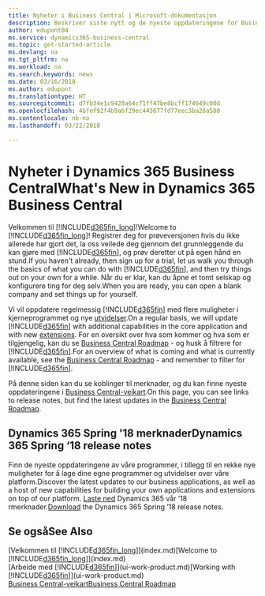```yaml
---
title: Nyheter i Business Central | Microsoft-dokumentasjon
description: Beskriver siste nytt og de nyeste oppdateringene for Business Central.
author: edupont04
ms.service: dynamics365-business-central
ms.topic: get-started-article
ms.devlang: na
ms.tgt_pltfrm: na
ms.workload: na
ms.search.keywords: news
ms.date: 03/16/2018
ms.author: edupont
ms.translationtype: HT
ms.sourcegitcommit: d7fb34e1c9428a64c71ff47be8bcff174649c00d
ms.openlocfilehash: 4bfef92f4b9a6f29ec443677fd77eec3ba26a580
ms.contentlocale: nb-no
ms.lasthandoff: 03/22/2018

---
```

# <a name="whats-new-in-dynamics-365-business-central"></a><span data-ttu-id="01c07-103">Nyheter i Dynamics 365 Business Central</span><span class="sxs-lookup"><span data-stu-id="01c07-103">What's New in Dynamics 365 Business Central</span></span>
<span data-ttu-id="01c07-104">Velkommen til [!INCLUDE[d365fin_long](includes/d365fin_long_md.md)]!</span><span class="sxs-lookup"><span data-stu-id="01c07-104">Welcome to [!INCLUDE[d365fin_long](includes/d365fin_long_md.md)]!</span></span> <span data-ttu-id="01c07-105">Registrer deg for prøveversjonen hvis du ikke allerede har gjort det, la oss veilede deg gjennom det grunnleggende du kan gjøre med [!INCLUDE[d365fin](includes/d365fin_md.md)], og prøv deretter ut på egen hånd en stund.</span><span class="sxs-lookup"><span data-stu-id="01c07-105">If you haven't already, then sign up for a trial, let us walk you through the basics of what you can do with [!INCLUDE[d365fin](includes/d365fin_md.md)], and then try things out on your own for a while.</span></span> <span data-ttu-id="01c07-106">Når du er klar, kan du åpne et tomt selskap og konfigurere ting for deg selv.</span><span class="sxs-lookup"><span data-stu-id="01c07-106">When you are ready, you can open a blank company and set things up for yourself.</span></span>  

<span data-ttu-id="01c07-107">Vi vil oppdatere regelmessig [!INCLUDE[d365fin](includes/d365fin_md.md)] med flere muligheter i kjerneprogrammet og nye [utvidelser](ui-extensions.md).</span><span class="sxs-lookup"><span data-stu-id="01c07-107">On a regular basis, we will update [!INCLUDE[d365fin](includes/d365fin_md.md)] with additional capabilities in the core application and with new [extensions](ui-extensions.md).</span></span> <span data-ttu-id="01c07-108">For en oversikt over hva som kommer og hva som er tilgjengelig, kan du se [Business Central Roadmap](https://roadmap.dynamics.com/) - og husk å filtrere for [!INCLUDE[d365fin](includes/d365fin_md.md)].</span><span class="sxs-lookup"><span data-stu-id="01c07-108">For an overview of what is coming and what is currently available, see the [Business Central Roadmap](https://roadmap.dynamics.com/) - and remember to filter for [!INCLUDE[d365fin](includes/d365fin_md.md)].</span></span>  

<span data-ttu-id="01c07-109">På denne siden kan du se koblinger til merknader, og du kan finne nyeste oppdateringene i [Business Central-veikart](https://roadmap.dynamics.com/).</span><span class="sxs-lookup"><span data-stu-id="01c07-109">On this page, you can see links to release notes, but find the latest updates in the [Business Central Roadmap](https://roadmap.dynamics.com/).</span></span>

## <a name="dynamics-365-spring-18-release-notes"></a><span data-ttu-id="01c07-110">Dynamics 365 Spring '18 merknader</span><span class="sxs-lookup"><span data-stu-id="01c07-110">Dynamics 365 Spring ‘18 release notes</span></span>
<span data-ttu-id="01c07-111">Finn de nyeste oppdateringene av våre programmer, i tillegg til en rekke nye muligheter for å lage dine egne programmer og utvidelser over våre platform.</span><span class="sxs-lookup"><span data-stu-id="01c07-111">Discover the latest updates to our business applications, as well as a host of new capabilities for building your own applications and extensions on top of our platform.</span></span> <span data-ttu-id="01c07-112">[Laste ned](https://aka.ms/businessappsreleasenotes) Dynamics 365 vår ’18 rmerknader.</span><span class="sxs-lookup"><span data-stu-id="01c07-112">[Download](https://aka.ms/businessappsreleasenotes) the Dynamics 365 Spring ’18 release notes.</span></span>


## <a name="see-also"></a><span data-ttu-id="01c07-113">Se også</span><span class="sxs-lookup"><span data-stu-id="01c07-113">See Also</span></span>
<span data-ttu-id="01c07-114">[Velkommen til [!INCLUDE[d365fin_long](includes/d365fin_long_md.md)]](index.md)</span><span class="sxs-lookup"><span data-stu-id="01c07-114">[Welcome to [!INCLUDE[d365fin_long](includes/d365fin_long_md.md)]](index.md)</span></span>  
<span data-ttu-id="01c07-115">[Arbeide med [!INCLUDE[d365fin](includes/d365fin_md.md)]](ui-work-product.md)</span><span class="sxs-lookup"><span data-stu-id="01c07-115">[Working with [!INCLUDE[d365fin](includes/d365fin_md.md)]](ui-work-product.md)</span></span>  
[<span data-ttu-id="01c07-116">Business Central-veikart</span><span class="sxs-lookup"><span data-stu-id="01c07-116">Business Central Roadmap</span></span>](https://roadmap.dynamics.com/)  

